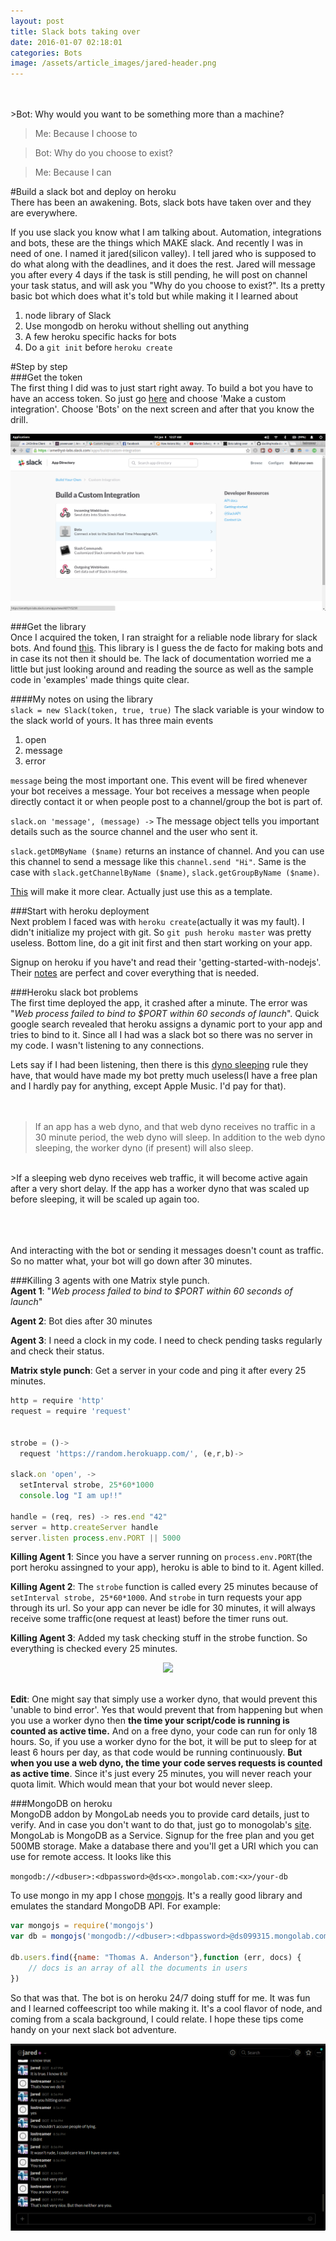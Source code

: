 ```yaml
---
layout: post
title: Slack bots taking over
date: 2016-01-07 02:18:01
categories: Bots
image: /assets/article_images/jared-header.png
---
```

<br/>
<br/>
>Bot: Why would you want to be something more than a machine?

>Me: Because I choose to

>Bot: Why do you choose to exist?

>Me: Because I can


#Build a slack bot and deploy on heroku
<br/>
There has been an awakening. Bots, slack bots have taken over and they are everywhere.

If you use slack you know what I am talking about. Automation, integrations and bots, these
are the things which MAKE slack. And recently I was in need of one. I named it jared(silicon valley).
I tell jared who is supposed to do what along with the deadlines, and it does the rest. Jared will message
you after every 4 days if the task is still pending, he will post on channel your task status, and will ask
you "Why do you choose to exist?". Its a pretty basic bot which does what it's told but while making
it I learned about

1. node library of Slack
2. Use mongodb on heroku without shelling out anything
3. A few heroku specific hacks for bots
4. Do a `git init` before `heroku create`


#Step by step
<br/>
###Get the token
<br/>
The first thing I did was to just start right away. To build a bot you have to have an
access token. So just go [here](https://slack.com/apps/build) and choose 'Make a custom integration'.
Choose 'Bots' on the next screen and after that you know the drill.


![The drill](/assets/article_images/new-bot.png)


###Get the library
<br/>
Once I acquired the token, I ran straight for a reliable node library for slack bots.
And found [this](https://github.com/slackhq/node-slack-client). This library is I guess
the de facto for making bots and in case its not then it should be. The lack of documentation
worried me a little but just looking around and reading the source as well as the sample
code in 'examples' made things quite clear.

####My notes on using the library
<br/>
`slack = new Slack(token, true, true)`
The slack variable is your window to the slack world of yours. It has three main events

1. open
2. message
3. error

`message` being the most important one. This event will be fired whenever your bot receives a message.
Your bot receives a message when people directly contact it or when people post to a channel/group the bot
is part of.

`slack.on 'message', (message) ->`
The message object tells you important details such as the source channel and the user who sent it.

`slack.getDMByName ($name)` returns an instance of channel. And you can use this channel to send a message
like this `channel.send "Hi"`. Same is the case with `slack.getChannelByName ($name)`, `slack.getGroupByName ($name)`.

[This](https://github.com/slackhq/node-slack-client/blob/master/examples/simple_reverse.coffee) will make it more clear. Actually just use this as a template.



###Start with heroku deployment
<br/>
Next problem I faced was with `heroku create`(actually it was my fault). I didn't initialize my project with
git. So `git push heroku master` was pretty useless. Bottom line, do a git init first and then start working on
your app.

Signup on heroku if you have't and read their 'getting-started-with-nodejs'. Their [notes](https://devcenter.heroku.com/articles/getting-started-with-nodejs) are perfect
and cover everything that is needed.

###Heroku slack bot problems
<br/>
The first time deployed the app, it crashed after a minute. The error was "*Web process failed to bind to $PORT within 60 seconds of launch*". Quick google search revealed that heroku assigns a dynamic port to your app and tries to bind to it. Since all I had was a slack bot so there was no server in my code. I wasn't listening to any connections.

Lets say if I had been listening, then there is this [dyno sleeping](https://devcenter.heroku.com/articles/dyno-sleeping) rule they have, that would have made my bot pretty much useless(I have a free plan and I hardly pay for anything, except Apple Music. I'd pay for that).
<br/><br/><br/>
>If an app has a web dyno, and that web dyno receives no traffic in a 30 minute period, the web dyno will sleep. In addition to the web dyno sleeping, the worker dyno (if present) will also sleep.

<br/>
>If a sleeping web dyno receives web traffic, it will become active again after a very short delay. If the app has a worker dyno that was scaled up before sleeping, it will be scaled up again too.

<br/><br/><br/>
And interacting with the bot or sending it messages doesn't count as traffic. So no matter what, your bot will go
down after 30 minutes.

###Killing 3 agents with one Matrix style punch.
<br/>
**Agent 1**: "*Web process failed to bind to $PORT within 60 seconds of launch*"

**Agent 2**: Bot dies after 30 minutes

**Agent 3**: I need a clock in my code. I need to check pending tasks regularly and check their status.

**Matrix style punch**: Get a server in your code and ping it after every 25 minutes.

```javascript
http = require 'http'
request = require 'request'


strobe = ()->
  request 'https://random.herokuapp.com/', (e,r,b)->

slack.on 'open', ->
  setInterval strobe, 25*60*1000
  console.log "I am up!!"

handle = (req, res) -> res.end "42"
server = http.createServer handle
server.listen process.env.PORT || 5000

```

**Killing Agent 1**: Since you have a server running on `process.env.PORT`(the port heroku assingned to your app),
heroku is able to bind to it. Agent killed.


**Killing Agent 2**: The `strobe` function is called every 25 minutes  because of `setInterval strobe, 25*60*1000`.
And `strobe` in turn requests your app through its url. So your app can never be idle for 30 minutes, it will always receive some traffic(one request at least) before the timer runs out.

**Killing Agent 3**: Added my task checking stuff in the strobe function. So everything is checked every 25 minutes.

<center>
<img src="https://38.media.tumblr.com/90cd41140226f5b4c86d511fdff03817/tumblr_n9b7k62GSz1rshw0go2_400.gif"/>
</center>
<br/>

**Edit**: One might say that simply use a worker dyno, that would prevent this 'unable to bind error'. Yes that would prevent that from happening but when you use a worker dyno then **the time your script/code is running is counted as active time.** And on a free dyno, your code can run for only 18 hours. So, if you use a worker dyno for
the bot, it will be put to sleep for at least 6 hours per day, as that code would be running continuously. **But when you use a web dyno, the time your code serves requests is counted as active time**. Since it's just every 25 minutes, you will never reach your quota limit. Which would mean that your bot would never sleep. 


###MongoDB on heroku
<br/>
MongoDB addon by MongoLab needs you to provide card details, just to verify. And in case you don't want
to do that, just go to monogolab's [site](https://mongolab.com/). MongoLab is MongoDB as a Service. Signup for the
free plan and you get 500MB storage. Make a database there and you'll get a URI which you can use for
remote access. It looks like this

`mongodb://<dbuser>:<dbpassword>@ds<x>.mongolab.com:<x>/your-db`

To use mongo in my app I chose [mongojs](https://github.com/mafintosh/mongojs). It's a really good library
and emulates the standard MongoDB API. For example:

```javascript
var mongojs = require('mongojs')
var db = mongojs('mongodb://<dbuser>:<dbpassword>@ds099315.mongolab.com:99315/your-db', ['users','clients'])

db.users.find({name: "Thomas A. Anderson"},function (err, docs) {
    // docs is an array of all the documents in users
})
```

So that was that. The bot is on heroku 24/7 doing stuff for me. It was fun and I learned coffeescript too
while making it. It's a cool flavor of node, and coming from a scala background, I could relate. I hope these tips
come handy on your next slack bot adventure.

![Stupid bot](/assets/article_images/fin.png)
